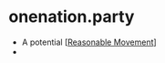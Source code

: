 # onenation.party
- A potential [[Reasonable Movement]]
- 

[//begin]: # "Autogenerated link references for markdown compatibility"
[Reasonable Movement]: reasonable-movement.md "Reasonable Movement"
[//end]: # "Autogenerated link references"